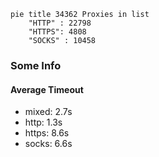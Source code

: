 
```mermaid
pie title 34362 Proxies in list
    "HTTP" : 22798
    "HTTPS": 4808
    "SOCKS" : 10458
```

### Some Info
#### Average Timeout

- mixed: 2.7s
- http: 1.3s
- https: 8.6s
- socks: 6.6s